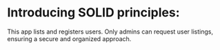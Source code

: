  # Introducing SOLID principles: 
 This app lists and registers users. Only admins can request user listings, ensuring a secure and organized approach.
